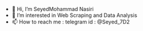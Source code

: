 - 👋 Hi, I’m SeyedMohammad Nasiri
- 👀 I’m interested in Web Scraping and Data Analysis
- 📫 How to reach me : telegram id : @Seyed_7D2
<!---
SeyedMohammad2002/SeyedMohammad2002 is a ✨ special ✨ repository because its `README.md` (this file) appears on your GitHub profile.
You can click the Preview link to take a look at your changes.
--->
